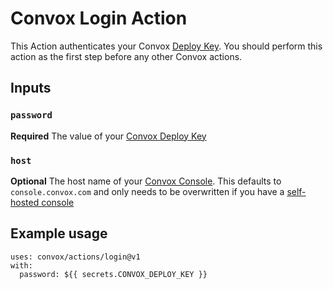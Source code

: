 # Convox Login Action
This Action authenticates your Convox [Deploy Key](https://docs.convox.com/console/deploy-keys). You should perform this action as the first step before any other Convox actions.

## Inputs
### `password`
**Required** The value of your [Convox Deploy Key](https://docs.convox.com/console/deploy-keys)
### `host`
**Optional** The host name of your [Convox Console](https://docs.convox.com/introduction/console). This defaults to `console.convox.com` and only needs to be overwritten if you have a [self-hosted console](https://docs.convox.com/reference/hipaa-compliance#run-a-private-convox-console)

## Example usage
```
uses: convox/actions/login@v1
with:
  password: ${{ secrets.CONVOX_DEPLOY_KEY }}
```